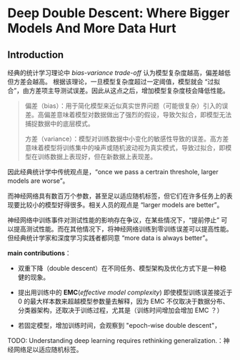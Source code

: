 # Deep Double Descent: Where Bigger Models And More Data Hurt

## Introduction

经典的统计学习理论中 *bias-variance trade-off* 认为模型复杂度越高，偏差越低但方差会越高。 根据该理论，一旦模型复杂度超过一定阈值，模型就会 “过拟合”，由方差项主导测试误差。因此从这点之后，增加模型复杂度枝会降低性能。

> 偏差（bias）：用于简化模型来近似真实世界问题（可能很复杂）引入的误差。高偏差意味着模型对数据做出了强烈的假设，导致欠拟合，即模型无法捕捉数据中的底层模式。
>
> 方差（variance）：模型对训练数据中小变化的敏感性导致的误差。高方差意味着模型将训练集中的噪声或随机波动视为真实模式，导致过拟合，即模型在训练数据上表现好，但在新数据上表现差。

因此经典统计学中传统观点是，“once we pass a certrain threshole, larger models are worse”。

而神经网络具有数百万个参数，甚至足以适应随机标签，但它们在许多任务上的表现要比较小的模型好得很多。相关人员的观点是 “larger models are better”。

神经网络中训练事件对测试性能的影响存在争议，在某些情况下，“提前停止” 可以提高测试性能。而在其他情况下，将神经网络训练到零训练误差可以提高性能。但经典统计学家和深度学习实践者都同意 “more data is always better”。

**main contributions**：
- 双重下降（double descent）在不同任务、模型架构及优化方式下是一种稳健的现象。

- 提出用训练中的 **EMC**(*effective model complexity*) 即使模型训练误差接近于 0 的最大样本数来超越模型参数量去解释，因为 EMC 不仅取决于数据分布、分类器架构，还取决于训练过程，尤其是（训练时间增加会增加 EMC ？）

- 若固定模型，增加训练时间，会观察到 "epoch-wise double descent"， 








TODO:
Understanding deep learning requires rethinking generalization.：神经网络足以适应随机标签。
